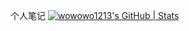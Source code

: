 个人笔记
[![wowowo1213's GitHub | Stats](https://stats.quira.sh/wowowo1213/github?theme=dark)](https://quira.sh?utm_source=widgets&utm_campaign=wowowo1213)
